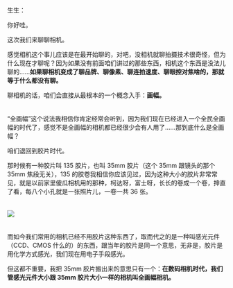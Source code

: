 生生：

你好哇。

这次我们来聊聊相机。

感觉相机这个事儿应该是在最开始聊的，对吧，没相机就聊拍摄技术很奇怪，但为什么现在才聊呢？因为如果没有前面咱们讲过的那些东西，相机这个东西是没法儿聊的……**如果聊相机变成了聊品牌、聊像素、聊连拍速度、聊眼控对焦啥的，那就等于什么都没有聊。**

聊相机的话，咱们会直接从最根本的一个概念入手：**画幅。**

　  
“全画幅”这个说法我相信你肯定经常会听到，因为我们现在已经进入一个全民全画幅的时代了，感觉不是全画幅的相机都已经很少会有人用了……那到底什么是全画幅？

咱们退回到胶片时代。

那时候有一种胶片叫 135 胶片，也叫 35mm 胶片（这个 35mm 跟镜头的那个 35mm 焦段无关），135 的胶卷我相信你应该见过，因为这种大小的胶片非常常见，就是以前家里傻瓜相机用的那种，柯达呀，富士呀，长长的卷成一个卷，抻直了看，每八个小孔就是一张照片儿，一卷一共 36 张。  
　

![](https://static001.geekbang.org/resource/image/79/70/79769daedyy3b31bf729be6f9e303b70.jpeg?wh=1024x576)

　  
而如今我们常用的相机已经不用胶片这种东西了，取而代之的是一种叫感光元件（CCD、CMOS 什么的）的东西，跟当年的胶片是同一个意思，无非是，胶片是用化学方式感光，我们现在用电子手段感光。

但这都不重要，我把 35mm 胶片搬出来的意思只有一个：**在数码相机时代，我们管感光元件大小跟 35mm 胶片大小一样的相机叫全画幅相机。**